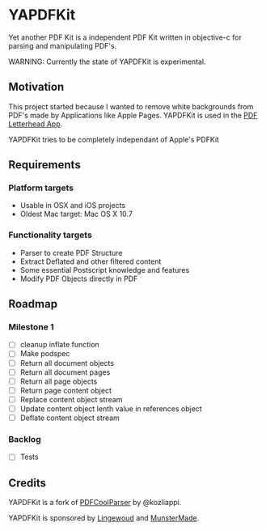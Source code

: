 #  YAPDFKit

Yet another PDF Kit is a independent PDF Kit written in objective-c for
parsing and manipulating PDF's.

WARNING: Currently the state of YAPDFKit is experimental.

## Motivation
This project started because I wanted to remove white
backgrounds from PDF's made by Applications like Apple Pages. YAPDFKit
is used in the [PDF Letterhead App](http://pdfletterhead.net).

YAPDFKit tries to be completely independant of Apple's PDFKit

## Requirements

### Platform targets

- Usable in OSX and iOS projects
- Oldest Mac target: Mac OS X 10.7

### Functionality targets

- Parser to create PDF Structure
- Extract Deflated and other filtered content
- Some essential Postscript knowledge and features
- Modify PDF Objects directly in PDF

## Roadmap

### Milestone 1

- [ ] cleanup inflate function
- [ ] Make podspec
- [ ] Return all document objects
- [ ] Return all document pages
- [ ] Return all page objects
- [ ] Return page content object
- [ ] Replace content object stream
- [ ] Update content object lenth value in references object
- [ ] Deflate content object stream

### Backlog

- [ ] Tests

## Credits

YAPDFKit is a fork of [PDFCoolParser](https://github.com/kozliappi/PDFCoolParser) by @kozliappi.

YAPDFKit is sponsored by [Lingewoud](http://lingewoud.com) and [MunsterMade](http://munstermade.com).

